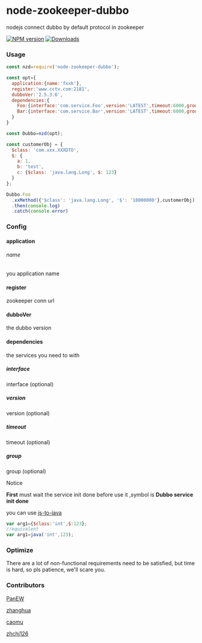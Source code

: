 # node-zookeeper-dubbo
nodejs connect dubbo by default protocol in zookeeper

[![NPM version][npm-image]][npm-url]
[![Downloads][downloads-image]][npm-url]


### Usage

```javascript
const nzd=require('node-zookeeper-dubbo');

const opt={
  application:{name:'fxxk'},
  register:'www.cctv.com:2181',
  dubboVer:'2.5.3.6',
  dependencies:{
    Foo:{interface:'com.service.Foo',version:'LATEST',timeout:6000,group:'isis'},
    Bar:{interface:'com.service.Bar',version:'LATEST',timeout:6000,group:'gcd'}
  }  
}

const Dubbo=nzd(opt);

const customerObj = {
  $class: 'com.xxx.XXXDTO',
  $: {
    a: 1,
    b: 'test',
    c: {$class: 'java.lang.Long', $: 123}
  }
};

Dubbo.Foo
  .xxMethod({'$class': 'java.lang.Long', '$': '10000000'},customerObj)
  .then(console.log)
  .catch(console.error)

```

### Config
#### application
###### name
you application name
#### register
zookeeper conn url
#### dubboVer
the dubbo version
#### dependencies
the services you need to with
##### interface
interface (optional)
##### version
version (optional)
##### timeout
timeout (optional)
##### group
group (optional)

Notice

**First** must wait the service init done before use it ,symbol is **Dubbo service init done**


you can use  [js-to-java](https://github.com/node-modules/js-to-java)
```javascript
var arg1={$class:'int',$:123};
//equivalent
var arg1=java('int',123);
```

### Optimize

There are a lot of non-functional requirements need to be satisfied, but time is hard, so pls patience, we'll scare you.

### Contributors
[PanEW](https://github.com/p412726700)

[zhanghua](https://github.com/zhanghua499)

[caomu](https://github.com/caomu)

[zhchj126](https://github.com/zhchj126)



[npm-image]:http://img.shields.io/npm/v/node-zookeeper-dubbo.svg?style=flat-square
[npm-url]:https://npmjs.org/package/node-zookeeper-dubbo?style=flat-square
[downloads-image]:http://img.shields.io/npm/dm/node-zookeeper-dubbo.svg?style=flat-square
